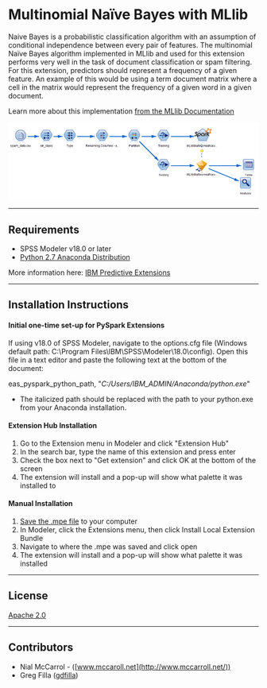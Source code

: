 # Multinomial Naïve Bayes  with MLlib
Naive Bayes is a probabilistic classification algorithm with an assumption of conditional independence between every pair of features.  The multinomial Naïve Bayes algorithm implemented in MLlib and used for this extension performs very well in the task of document classification or spam filtering.  For this extension, predictors should represent a frequency of a given feature.  An example of this would be using a term document matrix where a cell in the matrix would represent the frequency of a given word in a given document.

Learn more about this implementation [from the MLlib Documentation][4]

![Stream](https://raw.githubusercontent.com/IBMPredictiveAnalytics/Multinomial_Naive_Bayes_with_MLlib/master/screenshots/stream.png)


---
Requirements
----
-	SPSS Modeler v18.0 or later
- [Python 2.7 Anaconda Distribution](https://www.continuum.io/downloads)

More information here: [IBM Predictive Extensions][2]

---
Installation Instructions
----

#### Initial one-time set-up for PySpark Extensions

If using v18.0 of SPSS Modeler, navigate to the options.cfg file (Windows default path: C:\Program Files\IBM\SPSS\Modeler\18.0\config).  Open this file in a text editor and paste the following text at the bottom of the document:

  eas_pyspark_python_path, "*C:/Users/IBM_ADMIN/Anaconda/python.exe*"

  -   The italicized path should be replaced with the path to your python.exe from your Anaconda installation.

#### Extension Hub Installation
  1. Go to the Extension menu in Modeler and click "Extension Hub"
  2.	In the search bar, type the name of this extension and press enter
  3. Check the box next to "Get extension" and click OK at the bottom of the screen
  4. The extension will install and a pop-up will show what palette it was installed to

#### Manual Installation
  1.	[Save the .mpe file][3] to your computer
  2.	In Modeler, click the Extensions menu, then click Install Local Extension Bundle
  3.	Navigate to where the .mpe was saved and click open
  4.	The extension will install and a pop-up will show what palette it was installed


---
License
----

[Apache 2.0][1]

---
Contributors
----
- Nial McCarrol - ([www.mccaroll.net](http://www.mccarroll.net/))
- Greg Filla ([gdfilla](https://twitter.com/gdfilla))


[1]: http://www.apache.org/licenses/LICENSE-2.0.html
[2]:https://developer.ibm.com/predictiveanalytics/downloads
[3]:https://github.com/IBMPredictiveAnalytics/Multinomial_Naive_Bayes_with_MLlib/releases/download/1.0.0/MultinomialNaiveBayeswithMLlib.mpe
[4]:https://spark.apache.org/docs/1.5.2/mllib-naive-bayes.html
